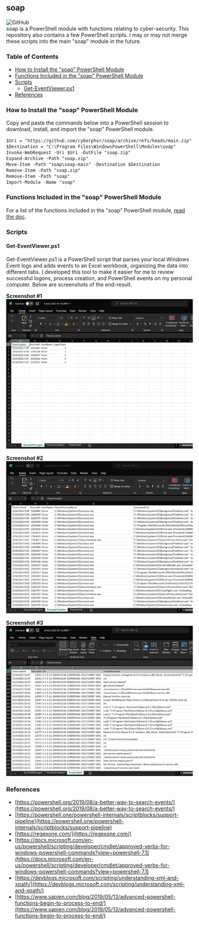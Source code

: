 ## soap
![GitHub](https://img.shields.io/github/license/cyberphor/soap)  
soap is a PowerShell module with functions relating to cyber-security. This repository also contains a few PowerShell scripts. I may or may not merge these scripts into the main "soap" module in the future. 

### Table of Contents
* [How to Install the "soap" PowerShell Module](#how-to-install-the-soap-powershell-module)
* [Functions Included in the "soap" PowerShell Module](#functions-included-in-the-soap-powershell-module)
* [Scripts](#scripts)
  * [Get-EventViewer.ps1](#get-eventviewerps1)
* [References](#references)

### How to Install the "soap" PowerShell Module
Copy and paste the commands below into a PowerShell session to download, install, and import the "soap" PowerShell module.
```pwsh
$Uri = "https://github.com/cyberphor/soap/archive/refs/heads/main.zip"
$Destination = "C:\Program Files\WindowsPowerShell\Modules\soap"
Invoke-WebRequest -Uri $Uri -OutFile "soap.zip"
Expand-Archive -Path "soap.zip"
Move-Item -Path "soap\soap-main" -Destination $Destination
Remove-Item -Path "soap.zip"
Remove-Item -Path "soap"
Import-Module -Name "soap"
```

### Functions Included in the "soap" PowerShell Module
For a list of the functions included in the "soap" PowerShell module, [read the doc](/Docs/Functions.md).

### Scripts
#### Get-EventViewer.ps1
Get-EventViewer.ps1 is a PowerShell script that parses your local Windows Event logs and adds events to an Excel workbook, organizing the data into different tabs. I developed this tool to make it easier for me to review successful logons, process creation, and PowerShell events on my personal computer. Below are screenshots of the end-result.

**Screenshot #1**
![Screenshot1](/Screenshots/Screenshot1.PNG)

**Screenshot #2**
![Screenshot2](/Screenshots/Screenshot2.PNG)

**Screenshot #3**
![Screenshot3](/Screenshots/Screenshot3.PNG)

### References
* [https://powershell.org/2019/08/a-better-way-to-search-events/](https://powershell.org/2019/08/a-better-way-to-search-events/)
* [https://powershell.one/powershell-internals/scriptblocks/support-pipeline](https://powershell.one/powershell-internals/scriptblocks/support-pipeline)
* [https://regexone.com/](https://regexone.com/)
* [https://docs.microsoft.com/en-us/powershell/scripting/developer/cmdlet/approved-verbs-for-windows-powershell-commands?view=powershell-7.1](https://docs.microsoft.com/en-us/powershell/scripting/developer/cmdlet/approved-verbs-for-windows-powershell-commands?view=powershell-7.1)
* [https://devblogs.microsoft.com/scripting/understanding-xml-and-xpath/](https://devblogs.microsoft.com/scripting/understanding-xml-and-xpath/)
* [https://www.sapien.com/blog/2019/05/13/advanced-powershell-functions-begin-to-process-to-end/](https://www.sapien.com/blog/2019/05/13/advanced-powershell-functions-begin-to-process-to-end/)
